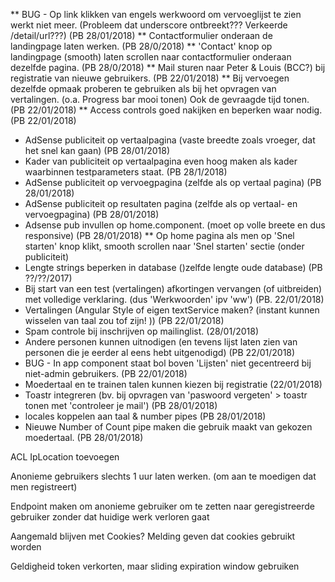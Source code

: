 ** BUG - Op link klikken van engels werkwoord om vervoeglijst te zien werkt niet meer. (Probleem dat underscore ontbreekt???  Verkeerde /detail/url???) (PB 28/01/2018)
** Contactformulier onderaan de landingpage laten werken. (PB 28/0/2018)
** 'Contact' knop op landingpage (smooth) laten scrollen naar contactformulier onderaan dezelfde pagina. (PB 28/0/2018)
** Mail sturen naar Peter & Louis (BCC?) bij registratie van nieuwe gebruikers. (PB 22/01/2018)
** Bij vervoegen dezelfde opmaak proberen te gebruiken als bij het opvragen van vertalingen.  (o.a. Progress bar mooi tonen) Ook de gevraagde tijd tonen. (PB 22/01/2018)
** Access controls goed nakijken en beperken waar nodig. (PB 22/01/2018)
* AdSense publiciteit op vertaalpagina (vaste breedte zoals vroeger, dat het snel kan gaan) (PB 28/01/2018)
* Kader van publiciteit op vertaalpagina even hoog maken als kader waarbinnen testparameters staat. (PB 28/1/2018) 
* AdSense publiciteit op vervoegpagina (zelfde als op vertaal pagina) (PB 28/01/2018)
* AdSense publiciteit op resultaten pagina (zelfde als op vertaal- en vervoegpagina) (PB 28/01/2018)
* Adsense pub invullen op home.component.  (moet op volle breete en dus responsive) (PB 28/01/2018)
** Op home pagina als men op 'Snel starten' knop klikt, smooth scrollen naar 'Snel starten' sectie (onder publiciteit) 
* Lengte strings beperken in database ()zelfde lengte oude database) (PB ??/??/2017)
* Bij start van een test (vertalingen) afkortingen vervangen (of uitbreiden) met volledige verklaring.  (dus 'Werkwoorden' ipv 'ww') (PB. 22/01/2018) 
* Vertalingen (Angular Style of eigen textService maken?  (instant kunnen wisselen van taal zou tof zijn! ))  (PB 22/01/2018)
* Spam controle bij inschrijven op mailinglist. (28/01/2018)
* Andere personen kunnen uitnodigen (en tevens lijst laten zien van personen die je eerder al eens hebt uitgenodigd) (PB 22/01/2018)
* BUG - In app component staat bol boven 'Lijsten' niet gecentreerd bij niet-admin gebruikers. (PB 22/01/2018)
* Moedertaal en te trainen talen kunnen kiezen bij registratie (22/01/2018)
* Toastr integreren (bv. bij opvragen van 'paswoord vergeten' > toastr tonen met 'controleer je mail') (PB 28/01/2018)
* locales koppelen aan taal & number pipes (PB 28/01/2018)
* Nieuwe Number of Count pipe maken die gebruik maakt van gekozen moedertaal. (PB 28/01/2018)

ACL IpLocation toevoegen

Anonieme gebruikers slechts 1 uur laten werken. (om aan te moedigen dat men registreert)

Endpoint maken om anonieme gebruiker om te zetten naar geregistreerde gebruiker zonder dat huidige werk verloren gaat

Aangemald blijven met Cookies?
Melding geven dat cookies gebruikt worden

Geldigheid token verkorten, maar sliding expiration window gebruiken